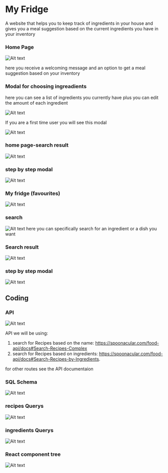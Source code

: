 
# My Fridge

A website that helps you to keep track of ingredients in your house and gives you a meal suggestion based on the current ingredients you have in your inventory

### Home Page
![Alt text](assets/documitaion/1-%20Home.jpg)

here you receive a welcoming message and an option to get a meal suggestion based on your inventory
### Modal for choosing ingreadients

here you can see a list of ingredients you currently have plus you can edit the amount of each ingredient 

![Alt text](assets/documitaion/2-%20Modal%20for%20choosing%20ingredients.jpg)

If you are a first time user you will see this modal

![Alt text](assets/documitaion/2.1-if%20first%20time%20user%20(conditional%20render%20).jpg)

### home page-search result 
![Alt text](assets/documitaion/3-%20search%20result.jpg)


### step by step modal
![Alt text](assets/documitaion/4-%20step%20by%20step%20modal.jpg)

### My fridge (favourites)
![Alt text](assets/documitaion/5-%20My%20fridge%20(favourites).jpg)

### search
![Alt text](assets/documitaion/6-%20Search.jpg)
here you can specifically search for an ingredient or a dish you want
### Search result
![Alt text](assets/documitaion/7-%20Search%20result.jpg)

### step by step modal
![Alt text](assets/documitaion/8-%20step%20by%20step%20modal.jpg)


## Coding

### API
![Alt text](assets/documitaion/9-%20API.jpg)

API we will be using:

1. search for Recipes based on the name: https://spoonacular.com/food-api/docs#Search-Recipes-Complex
2. search for Recipes based on ingredients: https://spoonacular.com/food-api/docs#Search-Recipes-by-Ingredients.

for other routes see the API documentaion 

### SQL Schema
![Alt text](assets/documitaion/10-%20SQL%20tables.jpg)

### recipes Querys
![Alt text](assets/documitaion/11-%20recipes%20Querys.jpg)

### ingredients Querys
![Alt text](assets/documitaion/12-%20ingredients%20Querys.jpg)

###  React component tree
![Alt text](assets/documitaion/13-%20tree.jpg)


